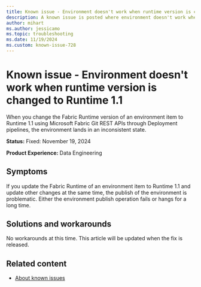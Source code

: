 ```yaml
---
title: Known issue - Environment doesn't work when runtime version is changed to Runtime 1.1
description: A known issue is posted where environment doesn't work when runtime version is changed to Runtime 1.1.
author: mihart
ms.author: jessicamo
ms.topic: troubleshooting  
ms.date: 11/19/2024
ms.custom: known-issue-728
---
```


# Known issue - Environment doesn't work when runtime version is changed to Runtime 1.1

When you change the Fabric Runtime version of an environment item to Runtime 1.1 using Microsoft Fabric Git REST APIs through Deployment pipelines, the environment lands in an inconsistent state.

**Status:** Fixed: November 19, 2024

**Product Experience:** Data Engineering

## Symptoms

If you update the Fabric Runtime of an environment item to Runtime 1.1 and update other changes at the same time, the publish of the environment is problematic. Either the environment publish operation fails or hangs for a long time.

## Solutions and workarounds

No workarounds at this time. This article will be updated when the fix is released.

## Related content

- [About known issues](https://support.fabric.microsoft.com/known-issues)
